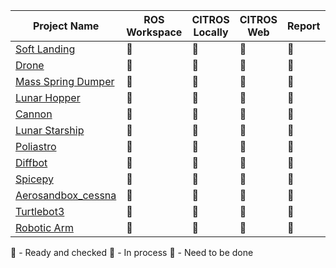 | Project Name | ROS Workspace | CITROS Locally | CITROS Web | Report | Tutorial | Incharge
| -------- |    ------- |       ------- |       ------- |    ------- | ------- |  ------- |
| [Soft Landing](https://github.com/citros-garden/soft_landing) | :large_blue_circle: | :large_blue_circle: | :large_blue_circle: | :large_orange_diamond: | :red_circle: |@orrlulavspace| 
| [Drone](https://github.com/citros-garden/drone) | :large_blue_circle: | :large_blue_circle: | :large_orange_diamond: | :red_circle: | :red_circle: |@iftahnaf|
| [Mass Spring Dumper](https://github.com/citros-garden/mass_spring_dumper) | :large_blue_circle: | :large_blue_circle: | :large_orange_diamond: | :red_circle: | :red_circle: |@orrlulavspace| 
| [Lunar Hopper](https://github.com/citros-garden/lunar_hopper) | :large_blue_circle: | :large_blue_circle: | :large_blue_circle: | :large_blue_circle: | :red_circle: |@gtep96|
| [Cannon](https://github.com/citros-garden/cannon) | :large_blue_circle: | :large_blue_circle: | :large_blue_circle: | :large_blue_circle: | :red_circle: |@shalevm|
| [Lunar Starship](https://github.com/citros-garden/lunar_starship) | :large_blue_circle: | :large_blue_circle: | :large_blue_circle: | :large_blue_circle: | :red_circle: |@gtep96|
| [Poliastro](https://github.com/citros-garden/poliastro) | :large_blue_circle: | :large_blue_circle: | :large_blue_circle: | :large_blue_circle: | :red_circle: |@gtep96|
| [Diffbot](https://github.com/citros-garden/diffbot) | :red_circle: | :red_circle: | :red_circle: | :red_circle: | :red_circle: |@orrlulavspace|
| [Spicepy](https://github.com/citros-garden/spicepy) | :large_blue_circle: | :large_blue_circle: | :red_circle: | :red_circle: | :red_circle: |@gtep96|
| [Aerosandbox_cessna](https://github.com/citros-garden/aerosandbox_cessna) | :large_blue_circle: | :large_blue_circle: | :large_blue_circle: | :large_blue_circle: | :red_circle: |@gtep96|
| [Turtlebot3](https://github.com/citros-garden/turtlebot3) | :large_blue_circle: | :large_blue_circle: | :large_blue_circle: | :large_blue_circle: | :red_circle: |@gtep96|
| [Robotic Arm](https://github.com/citros-garden/robotic_arm) | :red_circle: | :red_circle: | :red_circle: | :red_circle: | :red_circle: |@iftahnaf|

:large_blue_circle: - Ready and checked
:large_orange_diamond: - In process
:red_circle: - Need to be done